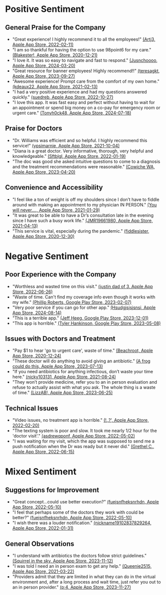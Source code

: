 # Positive Sentiment

## General Praise for the Company
- "Great experience! I highly recommend it to all the employees!" [(Artj3, Apple App Store, 2022-02-11)](https://apple/8344350122)
- "I am so thankful for having the option to use 98point6 for my care." [(Blakester!, Apple App Store, 2020-12-21)](https://apple/6778077902)
- "I love it. It was so easy to navigate and fast to respond." [(Jusnchoooo, Apple App Store, 2024-03-20)](https://apple/11065207384)
- "Great resource for banner employees! Highly recommend!!" [(teresagkt, Apple App Store, 2023-09-27)](https://apple/10413409475)
- "Awesome experience! Prompt care from the comfort of my own home." [(kdeaux22, Apple App Store, 2021-02-13)](https://apple/6989605440)
- "I had a very positive experience and had my questions answered quickly." [(suedreb, Apple App Store, 2022-10-27)](https://apple/9228928941)
- "I love this app. It was fast easy and perfect without having to wait for an appointment or spend big money on a co-pay for emergency room or urgent care." [(Tonyh0ck48, Apple App Store, 2024-07-18)](https://apple/11508226229)

## Praise for Doctors
- "Dr. Williams was efficient and so helpful. I highly recommend this service!" [(ypsimarnie, Apple App Store, 2021-10-04)](https://apple/7878721815)
- "Diana is a great doctor. Very informative, thorough, very helpful and knowledgeable." [(Sftblgl, Apple App Store, 2022-01-19)](https://apple/8260101886)
- "The doc was good she asked intuitive questions to come to a diagnosis and the treatment recommendations were reasonable." [(Cowiche WA, Apple App Store, 2023-04-20)](https://apple/9841922374)

## Convenience and Accessibility
- "I feel like a ton of weight is off my shoulders since I don’t have to fiddle around with making an appointment to my physician IN PERSON." [(You will never...., Apple App Store, 2021-01-29)](https://apple/6930066375)
- "It was great to be able to have a Dr’s consultation late in the evening since I have such a busy work life." [(JMR19661980, Apple App Store, 2021-04-13)](https://apple/7219586971)
- "This service is vital, especially during the pandemic." [(fiddlesister, Apple App Store, 2020-12-30)](https://apple/6811792099)

# Negative Sentiment

## Poor Experience with the Company
- "Worthless and wasted time on this visit." [(justin dad of 3, Apple App Store, 2022-06-26)](https://apple/8812342096)
- "Waste of time. Can't find my coverage info even though it works with my wife." [(Phillip Roberts, Google Play Store, 2023-02-07)](https://google_play/e9e78980-f288-420b-830f-48b4d4a504a4)
- "Very poor service if you can go for other app." [(Hsudgjsjsjsnsi, Apple App Store, 2024-08-14)](https://apple/11611395650)
- "This is a terrible app." [(Jeff Heeg, Google Play Store, 2023-12-01)](https://google_play/b74dfe37-7fee-4bf6-b61e-d9abce78cda5)
- "This app is horrible." [(Tyler Hankinson, Google Play Store, 2023-05-08)](https://google_play/a623b130-1c59-495c-b678-dc4138915d63)

## Issues with Doctors and Treatment
- "Pay $1 to hear 'go to urgent care', waste of time." [(Beachroot, Apple App Store, 2020-12-24)](https://apple/6788674186)
- "These doctor will do anything to avoid giving an antibiotic." [(A frog could do this, Apple App Store, 2023-07-13)](https://apple/10134845163)
- "If you need antibiotics for anything infectious, don’t waste your time here." [(nicky103131, Apple App Store, 2021-08-24)](https://apple/7731634366)
- "They won’t provide medicine, refer you to an in person evaluation and refuse to actually assist with what you ask. The whole thing is a waste of time." [(LizzAB!, Apple App Store, 2023-06-25)](https://apple/10072741381)

## Technical Issues
- "Video issues, no treatment app is horrible." [(!.,?', Apple App Store, 2022-02-20)](https://apple/8378265032)
- "The texting system is poor and slow. It took me nearly 1/2 hour for the 'doctor visit'." [(asdrewqponf, Apple App Store, 2022-05-02)](https://apple/8630709339)
- "I was waiting for my visit, which the app was supposed to send me a push notification when the Dr was ready but it never did." [(Grethel C., Apple App Store, 2022-06-15)](https://apple/8777250637)

# Mixed Sentiment

## Suggestions for Improvement
- "Great concept…could use better execution?" [(fuejsnfheksnrhdn, Apple App Store, 2022-05-10)](https://apple/8658186180)
- "I feel that perhaps some of the doctors they work with could be better?" [(fuejsnfheksnrhdn, Apple App Store, 2022-05-10)](https://apple/8658186180)
- "I wish there was a louder notification." [(nickname19102837829264, Apple App Store, 2022-01-31)](https://apple/8303839706)

## General Observations
- "I understand with antibiotics the doctors follow strict guidelines." [(Squirrel in the sky, Apple App Store, 2023-11-12)](https://apple/10579824287)
- "I was told I need an in person exam to get any help." [(Queenie2515, Apple App Store, 2021-03-22)](https://apple/7132430502)
- "Providers admit that they are limited in what they can do in the virtual environment and, after a long process and wait time, just refer you out to an in person provider." [(p;4, Apple App Store, 2023-11-27)](https://apple/10633648425)